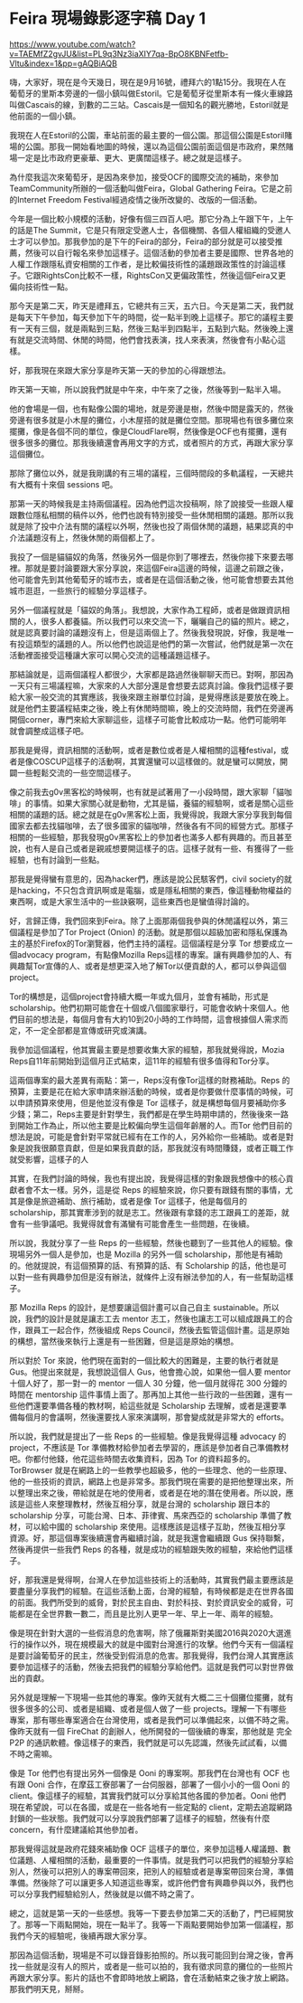# Feira 現場錄影逐字稿 Day 1

https://www.youtube.com/watch?v=TAEMfZ2gvJU&list=PL9q3Nz3iaXIY7qa-BpO8KBNFetfb-Vltu&index=1&pp=gAQBiAQB

嗨，大家好，現在是今天幾日，現在是9月16號，禮拜六的1點15分。我現在人在葡萄牙的里斯本旁邊的一個小鎮叫做Estoril。它是葡萄牙從里斯本有一條火車線路叫做Cascais的線，到數的二三站。Cascais是一個知名的觀光勝地，Estoril就是他前面的一個小鎮。

我現在人在Estoril的公園，車站前面的最主要的一個公園。那這個公園是Estoril賭場的公園。那我一開始看地圖的時候，還以為這個公園前面這個是市政府，果然賭場一定是比市政府更豪華、更大、更廣闊這樣子。總之就是這樣子。

為什麼我這次來葡萄牙，是因為來參加，接受OCF的國際交流的補助，來參加TeamCommunity所辦的一個活動叫做Feira，Global Gathering Feira。它是之前的Internet Freedom Festival經過疫情之後所改變的、改版的一個活動。

今年是一個比較小規模的活動，好像有個三四百人吧。那它分為上午跟下午，上午的話是The Summit，它是只有限定受邀人士，各個機關、各個人權組織的受邀人士才可以參加。那我參加的是下午的Feira的部分，Feira的部分就是可以接受推薦，然後可以自行報名來參加這樣子。這個活動的參加者主要是國際、世界各地的人權工作跟隱私資安相關的工作者，是比較偏技術性的議題跟政策性的討論這樣子。它跟RightsCon比較不一樣，RightsCon又更偏政策性，然後這個Feira又更偏向技術性一點。

那今天是第二天，昨天是禮拜五，它總共有三天，五六日。今天是第二天，我們就是每天下午參加，每天參加下午的時間，從一點半到晚上這樣子。那它的議程主要有一天有三個，就是兩點到三點，然後三點半到四點半，五點到六點。然後晚上還有就是交流時間、休閒的時間，他們會找表演，找人來表演，然後會有小點心這樣。

好，那我現在來跟大家分享是昨天第一天的參加的心得跟想法。

昨天第一天嘛，所以說我們就是中午來，中午來了之後，然後等到一點半入場。

他的會場是一個，也有點像公園的場地，就是旁邊是樹，然後中間是露天的，然後旁邊有很多就是小木屋的攤位，小木屋搭的就是攤位空間。那現場也有很多攤位來擺攤，像是各個不同的單位，像是CloudFlare啊，然後像是OCF也有擺攤，還有很多很多的攤位。那我後續還會再用文字的方式，或者照片的方式，再跟大家分享這個攤位。

那除了攤位以外，就是我剛講的有三場的議程，三個時間段的多軌議程，一天總共有大概有十來個 sessions 吧。

那第一天的時候我是主持兩個議程。因為他們這次投稿啊，除了說接受一些跟人權跟數位隱私相關的稿件以外，他們也說有特別接受一些休閒相關的議題。那所以我就是除了投中介法有關的議程以外啊，然後也投了兩個休閒的議題，結果認真的中介法議題沒有上，然後休閒的兩個都上了。

我投了一個是貓貓奴的角落，然後另外一個是你到了哪裡去，然後你接下來要去哪裡。那就是要討論要跟大家分享說，來這個Feira這邊的時候，這邊之前跟之後，他可能會先到其他葡萄牙的城市去，或者是在這個活動之後，他可能會想要去其他城市逛逛，一些旅行的經驗分享這樣子。

另外一個議程就是「貓奴的角落」。我想說，大家作為工程師，或者是做跟資訊相關的人，很多人都養貓。所以我們可以來交流一下，曬曬自己的貓的照片。總之，就是認真要討論的議題沒有上，但是這兩個上了。然後我發現說，好像，我是唯一有投這類型的議題的人。所以他們也說這是他們的第一次嘗試，他們就是第一次在活動裡面接受這種讓大家可以開心交流的這種議題這樣子。

那結論就是，這兩個議程人都很少，大家都是路過然後聊聊天而已。對啊，那因為一天只有三場議程嘛，大家來的人大部分還是會想要去認真討論。像我們這樣子要給大家一般交流的其實應該，我後來跟主辦單位討論，是覺得應該是要放在晚上。就是他們主要議程結束之後，晚上有休閒時間嘛，晚上的交流時間，我們在旁邊再開個corner，專門來給大家聊這些，這樣子可能會比較成功一點。他們可能明年就會調整成這樣子吧。

那我是覺得，資訊相關的活動啊，或者是數位或者是人權相關的這種festival，或者是像COSCUP這樣子的活動啊，其實還蠻可以這樣做的。就是蠻可以開放，開闢一些輕鬆交流的一些空間這樣子。

像之前我去g0v黑客松的時候啊，也有就是試著用了一小段時間，跟大家聊「貓咖啡」的事情。如果大家關心就是動物，尤其是貓，養貓的經驗啊，或者是關心這些相關的議題的話。總之就是在g0v黑客松上面，我覺得說，我跟大家分享我到每個國家去都去找貓咖啡，去了很多國家的貓咖啡，然後各有不同的經營方式。那樣子相關的一些經驗，那我發現g0v黑客松上的參加者也滿多人都有興趣的。而且甚至說，也有人是自己或者是親戚想要開這樣子的店。這樣子就有一些、有獲得了一些經驗，也有討論到一些點。

那我是覺得蠻有意思的，因為hacker們，應該是說公民駭客們，civil society的就是hacking，不只包含資訊啊或是電腦，或是隱私相關的東西，像這種動物權益的東西啊，或是大家生活中的一些訣竅啊，這些東西也是蠻值得討論的。

好，言歸正傳，我們回來到Feira。除了上面那兩個我參與的休閒議程以外，第三個議程是參加了Tor Project (Onion) 的活動。就是那個以超級加密和隱私保護為主的基於Firefox的Tor瀏覽器，他們主持的議程。這個議程是分享 Tor 想要成立一個advocacy program，有點像Mozilla Reps這樣的專案。讓有興趣參加的人、有興趣幫Tor宣傳的人、或者是想更深入地了解Tor以便貢獻的人，都可以參與這個project。

Tor的構想是，這個project會持續大概一年或九個月，並會有補助，形式是scholarship。他們初期可能會在十個或八個國家舉行，可能會收納十來個人。他們目前的想法是，每個月會有大約10到20小時的工作時間，這會根據個人需求而定，不一定全部都是宣傳或研究或演講。

我參加這個議程，他其實最主要是想要收集大家的經驗，那我就覺得說，Mozia Reps自11年前開始到這個月正式結束，這11年的經驗有很多值得和Tor分享。

這兩個專案的最大差異有兩點：第一，Reps沒有像Tor這樣的財務補助。Reps 的預算，主要是花在給大家申請來辦活動的時候，或者是你要做什麼事情的時候，可以申請預算來使用，但是他並沒有像是 Tor 這樣子，就是構想每個月要補助你多少錢；第二，Reps主要是針對學生，我們都是在學生時期申請的，然後後來一路到開始工作為止，所以他主要是比較偏向學生這個年齡層的人。而Tor 他們目前的想法是說，可能是會針對平常就已經有在工作的人，另外給你一些補助。或者是對象是說我很願意貢獻，但是如果我貢獻的話，那我就沒有時間賺錢，或者正職工作就受影響，這樣子的人

其實，在我們討論的時候，我也有提出說，我覺得這樣的對象跟我想像中的核心貢獻者會不太一樣。另外，這是從 Reps 的經驗來說，你只要有跟錢有關的事情，尤其是像是旅遊補助、旅行補助，或者是像 Tor 這樣子，他是每個月的 scholarship，那其實牽涉到的就是志工。然後跟有拿錢的志工跟員工的差距，就會有一些爭議吧。我覺得就會有滿蠻有可能會產生一些問題，在後續。

所以說，我就分享了一些 Reps 的一些經驗，然後也聽到了一些其他人的經驗。像現場另外一個人是參加，也是 Mozilla 的另外一個 scholarship，那他是有補助的。他就提說，有這個預算的話、有預算的話、有 Scholarship 的話，他也是可以對一些有興趣參加但是沒有辦法，就條件上沒有辦法參加的人，有一些幫助這樣子。

那 Mozilla Reps 的設計，是想要讓這個計畫可以自己自主 sustainable。所以說，我們的設計是就是讓志工去 mentor 志工，然後也讓志工可以組成跟員工的合作，跟員工一起合作，然後組成 Reps Council，然後去監管這個計畫。這是原始的構想，當然後來執行上還是有一些困難，但是這是原始的構想。

所以對於 Tor 來說，他們現在面對的一個比較大的困難是，主要的執行者就是 Gus。他提出來就是，我想說這個人 Gus，他會擔心說，如果他一個人要 mentor 十個人好了，那一對一的 mentor 一個人 30 分鐘，他一個月就得花 300 分鐘的時間在 mentorship 這件事情上面了。那再加上其他一些行政的一些困難，還有一些他們還要準備各種的教材啊，給這些就是 Scholarship 去理解，或者是還要準備每個月的會議啊，然後還要找人家來演講啊，那會變成就是非常大的 efforts。

所以說，我們就是提出了一些 Reps 的一些經驗。像是我覺得這種 advocacy 的 project，不應該是 Tor 準備教材給參加者去學習的，應該是參加者自己準備教材吧。你都付他錢，他花這些時間去收集資料，因為 Tor 的資料超多的。TorBrowser 就是在網路上的一些教學也超級多，他的一些理念、他的一些原理、他的一些技術的資訊，網路上也是非常多。那我們現在需要的是把他整理出來，所以整理出來之後，帶給就是在地的使用者，或者是在地的潛在使用者。所以說，應該是這些人來整理教材，然後互相分享，就是台灣的 scholarship 跟日本的 scholarship 分享，可能台灣、日本、菲律賓、馬來西亞的 scholarship 準備了教材，可以給中國的 scholarship 來使用。這樣應該是這樣子互助，然後互相分享資源。好，那這個專案後續還會再繼續討論，就是我還會繼續跟 Gus 保持聯繫，然後再提供一些我們 Reps 的各種，就是成功的經驗跟失敗的經驗，來給他們這樣子。

好，那我還是覺得啊，台灣人在參加這些技術上的活動時，其實我們最主要應該是要盡量分享我們的經驗。在這些活動上面，台灣的經驗，有時候都是走在世界各國的前面。我們所受到的威脅，對於民主自由、對於科技、對於資訊安全的威脅，可能都是在全世界數一數二，而且是比別人更早一年、早上一年、兩年的經驗。

像是現在針對大選的一些假消息的危害啊，除了俄羅斯對美國2016與2020大選進行的操作以外，現在規模最大的就是中國對台灣進行的攻擊。他們今天有一個議程是要討論葡萄牙的民主，然後受到假消息的危害。那我覺得，我們台灣人其實應該要參加這樣子的活動，然後去把我們的經驗分享給他們。這就是我們可以對世界做出的貢獻。

另外就是理解一下現場一些其他的專案。像昨天就有大概二三十個攤位擺攤，就有很多很多的公司、或者是組織、或者是個人做了一些 projects。理解一下有哪些專案，那有哪些專案適合在台灣使用，或者是我們可以準備起來，以備不時之需。像昨天就有一個 FireChat 的創辦人，他所開發的一個後續的專案，那他就是 完全 P2P 的通訊軟體。像這樣子的東西，我們就是可以先認識，然後先試試看，以備不時之需嘛。

像是 Tor 他們也有提出另外一個像是 Ooni 的專案啊。那我們在台灣也有 OCF 也有跟 Ooni 合作，在摩茲工寮部署了一台伺服器，部署了一個小小的一個 Ooni 的 client。像這樣子的經驗，其實我們就可以分享給其他各國的參加者。Ooni 他們現在希望說，可以在各國，或是在一些各地有一些定點的 client，定期去追蹤網路封鎖的一些狀態。我們就可以分享說我們部署了這樣子的經驗，然後有什麼 concern，有什麼建議給其他參加者。

那我覺得這就是政府花錢來補助像 OCF 這樣子的單位，來參加這種人權議題、數位議題、人權相關的活動，最重要的一件事情。就是我們可以把我們的經驗分享給別人，然後可以把別人的專案帶回來，把別人的經驗或者是專案帶回來台灣，準備準備。然後除了可以讓更多人知道這些專案，或許他們會有興趣參與以外，我們也可以分享我們經驗給別人，然後就是以備不時之需了。

總之，這就是第一天的一些感想。我等一下要去參加第二天的活動了，門已經開放了。那等一下兩點開始，現在一點半了。我等一下兩點要開始參加第一個議程，那我們今天的經驗呢，後續再跟大家分享。

那因為這個活動，現場是不可以錄音錄影拍照的。所以我可能回到台灣之後，會再找一些就是沒有人的照片，或者是一些可以拍的，我有徵求同意的攤位的一些照片再跟大家分享。影片的話也不會即時地放上網路，會在活動結束之後才放上網路。那我們明天見，掰掰。
